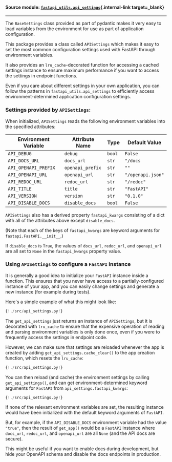 #### Source module: [`fastapi_utils.api_settings`](https://github.com/dmontagu/fastapi-utils/blob/master/fastapi_utils/api_settings.py){.internal-link target=_blank}

---

The `BaseSettings` class provided as part of pydantic makes it very easy to load variables
from the environment for use as part of application configuration.

This package provides a class called `APISettings` which makes it easy to set the most
common configuration settings used with FastAPI through environment variables.

It also provides an `lru_cache`-decorated function for accessing a cached settings
instance to ensure maximum performance if you want to access the settings in endpoint
functions.

Even if you care about different settings in your own application, you can follow
the patterns in `fastapi_utils.api_settings` to efficiently access environment-determined
application configuration settings.

### Settings provided by `APISettings`:

When initialized, `APISettings` reads the following environment variables into the specified attributes:

Environment Variable | Attribute Name   | Type   | Default Value
-------------------- | ---------------- | ------ | -------------
`API_DEBUG`          | `debug`          | `bool` | `False`
`API_DOCS_URL`       | `docs_url`       | `str`  | `"/docs`
`API_OPENAPI_PREFIX` | `openapi_prefix` | `str`  | `""`
`API_OPENAPI_URL`    | `openapi_url`    | `str`  | `"/openapi.json"`
`API_REDOC_URL`      | `redoc_url`      | `str`  | `"/redoc"`
`API_TITLE`          | `title`          | `str`  | `"FastAPI"`
`API_VERSION`        | `version`        | `str`  | `"0.1.0"`
`API_DISABLE_DOCS`   | `disable_docs`   | `bool` | `False`

`APISettings` also has a derived property `fastapi_kwargs` consisting of a dict with all of the attributes above except
`disable_docs`.

(Note that each of the keys of `fastapi_kwargs` are keyword arguments for `fastapi.FastAPI.__init__`.)

If `disable_docs` is `True`, the values of `docs_url`, `redoc_url`, and `openapi_url` are all set to `None`
in the `fastapi_kwargs` property value.


### Using `APISettings` to configure a `FastAPI` instance

It is generally a good idea to initialize your `FastAPI` instance inside a function.
This ensures that you never have access to a partially-configured instance of your app,
and you can easily change settings and generate a new instance (for example during tests).

Here's a simple example of what this might look like:

```python hl_lines="3"
{!./src/api_settings.py!}
```

The `get_api_settings` just returns an instance of `APISettings`, but it is decorated with `lru_cache`
to ensure that the expensive operation of reading and parsing environment variables is only
done once, even if you were to frequently access the settings in endpoint code.

However, we can make sure that settings are reloaded whenever the app is created by adding
`get_api_settings.cache_clear()` to the app creation function, which resets the `lru_cache`:

```python hl_lines="7"
{!./src/api_settings.py!}
```

You can then reload (and cache) the environment settings by calling `get_api_settings()`,
and can get environment-determined keyword arguments for `FastAPI` from `api_settings.fastapi_kwargs`:

```python hl_lines="8 9"
{!./src/api_settings.py!}
```

If none of the relevant environment variables are set, the resulting instance would have
been initialized with the default keyword arguments of `FastAPI`.

But, for example, if the `API_DISABLE_DOCS` environment variable had the value `"true"`,
then the result of `get_app()` would be a `FastAPI` instance where `docs_url`, `redoc_url`,
and `openapi_url` are all `None` (and the API docs are secure).

This might be useful if you want to enable docs during development, but hide your OpenAPI schema
and disable the docs endpoints in production.
